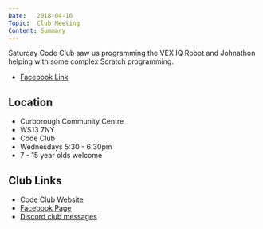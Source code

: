 ```yaml
---
Date:   2018-04-16
Topic:  Club Meeting
Content: Summary
---
```

Saturday Code Club saw us programming the VEX IQ Robot and Johnathon helping with some complex Scratch programming.

* [Facebook Link](https://www.facebook.com/1481985248595237/posts/1518809071579521/)

## Location

* Curborough Community Centre
* WS13 7NY
* Code Club
* Wednesdays 5:30 - 6:30pm
* 7 - 15 year olds welcome

## Club Links

* [Code Club Website](https://lichfield-code-club.github.io/)
* [Facebook Page](https://www.facebook.com/LichfieldCoders)
* [Discord club messages](https://discord.gg/szz6xGK)

